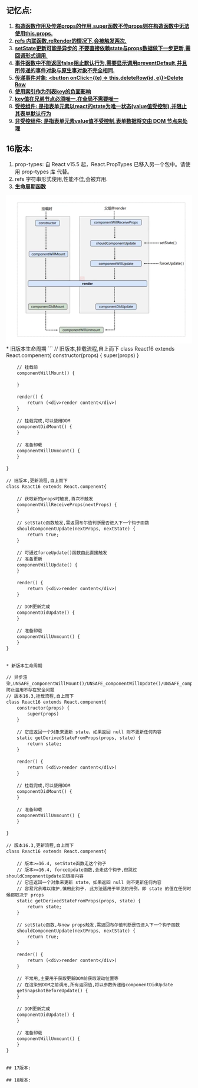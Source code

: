 ## 记忆点:
1. **[构造函数作用及传递props的作用,super函数不传props则在构造函数中无法使用this.props.](https://zh-hans.reactjs.org/docs/react-component.html#constructor)**
2. **[refs 内联函数,reRender的情况下,会被触发两次.](https://zh-hans.reactjs.org/docs/refs-and-the-dom.html)**
3. **[setState更新可能是异步的,不要直接依赖state与props数据做下一步更新,需回调形式调用.](https://zh-hans.reactjs.org/docs/state-and-lifecycle.html)**
4. **[事件函数中不能返回false阻止默认行为,需要显示调用preventDefault,并且所传递的事件对象与原生事对象不完全相同.](https://zh-hans.reactjs.org/docs/handling-events.html)**
5. **[传递事件对象: <button onClick={(e) => this.deleteRow(id, e)}>Delete Row</button>](https://zh-hans.reactjs.org/docs/handling-events.html)**
6. **[使用索引作为列表key的负面影响](https://robinpokorny.medium.com/index-as-a-key-is-an-anti-pattern-e0349aece318)**
7. **[key值在兄弟节点必须唯一,在全局不需要唯一](https://zh-hans.reactjs.org/docs/lists-and-keys.html)**
8. **[受控组件: 是指表单元素以react的state为唯一状态(value值受控制),并阻止其表单默认行为](https://zh-hans.reactjs.org/docs/forms.html)**
9. **[非受控组件: 是指表单元素value值不受控制,表单数据将交由 DOM 节点来处理](https://zh-hans.reactjs.org/docs/forms.html)**
## 16版本:
1. prop-types: 自 React v15.5 起，React.PropTypes 已移入另一个包中。请使用 prop-types 库 代替。
2. refs 字符串形式使用,性能不佳,会被弃用.
3. **[生命周期函数](https://projects.wojtekmaj.pl/react-lifecycle-methods-diagram/)**
<img src="./react16_hook.png">
   * 旧版本生命周期
```
    // 旧版本,挂载流程,自上而下
    class React16 extends React.compenent{
        constructor(props) {
            super(props)
        }
        
        // 挂载前
        componentWillMount() {
        
        }
        
        render() {
            return (<div>render content</div>)
        }
        
        // 挂载完成,可以使用DOM
        componentDidMount() {
        }
        
        // 准备卸载
        componentWillUnmount() {
        }
        
    }
    
    // 旧版本,更新流程,自上而下
    class React16 extends React.compenent{
        
        // 获取新的props时触发,首次不触发
        componentWillReceiveProps(nextProps) {
        }
        
        // setState函数触发,需返回布尔值判断是否进入下一个钩子函数
        shouldComponentUpdate(nextProps, nextState) {
            return true;
        }
        
        // 可通过forceUpdate()函数由此直接触发
        // 准备更新
        componentWillUpdate() {
        }
        
        render() {
            return (<div>render content</div>)
        }
        
        // DOM更新完成
        componentDidUpdate() {
        }
        
        // 准备卸载
        componentWillUnmount() {
        }
    }
    
```

* 新版本生命周期

```
    // 异步渲染,UNSAFE_componentWillMount()/UNSAFE_componentWillUpdate()/UNSAFE_componentWillReceiveProps(),防止滥用不存在安全问题
    // 版本16.3,挂载流程,自上而下
    class React16 extends React.compenent{
        constructor(props) {
            super(props)
        }
        
        // 它应返回一个对象来更新 state，如果返回 null 则不更新任何内容
        static getDerivedStateFromProps(props, state) {
            return state;
        }
        
        render() {
            return (<div>render content</div>)
        }
        
        // 挂载完成,可以使用DOM
        componentDidMount() {
        }
        
        // 准备卸载
        componentWillUnmount() {
        }
        
    }
    
    // 版本16.3,更新流程,自上而下
    class React16 extends React.compenent{
        
        // 版本>=16.4, setState函数走这个钩子
        // 版本>=16.4, forceUpdate函数,会走这个钩子,但跳过shouldComponentUpdate见链接内容
        // 它应返回一个对象来更新 state，如果返回 null 则不更新任何内容
        // 容易冗余难以维护,慎用此钩子. 此方法适用于罕见的用例，即 state 的值在任何时候都取决于 props
        static getDerivedStateFromProps(props, state) {
            return state;
        }
        
        // setState函数,与new props触发,需返回布尔值判断是否进入下一个钩子函数
        shouldComponentUpdate(nextProps, nextState) {
            return true;
        }
        
        render() {
            return (<div>render content</div>)
        }
        
        // 不常用,主要用于获取更新DOM前获取滚动位置等
        // 在渲染到DOM之前调用,所有返回值,将以参数传递给componentDidUpdate
        getSnapshotBeforeUpdate() {
        }
        
        // DOM更新完成
        componentDidUpdate() {
        }
        
        // 准备卸载
        componentWillUnmount() {
        }
    }
```

## 17版本:

## 18版本:

